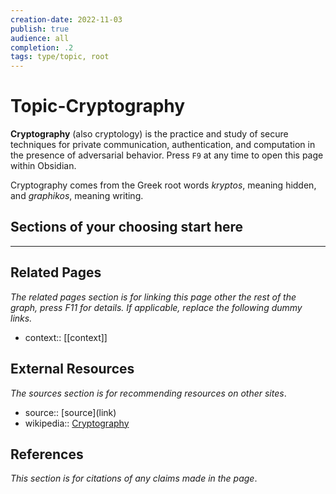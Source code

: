 ```yaml
---
creation-date: 2022-11-03
publish: true
audience: all
completion: .2
tags: type/topic, root
---
```

# Topic-Cryptography
**Cryptography** (also cryptology) is the practice and study of secure techniques for private communication, authentication, and computation in the presence of adversarial behavior. Press `F9` at any time to open this page within Obsidian.

Cryptography comes from the Greek root words *kryptos*, meaning hidden, and *graphikos*, meaning writing.

## Sections of your choosing start here

---
## Related Pages
*The related pages section is for linking this page other the rest of the graph, press F11 for details. If applicable, replace the following dummy links.*
- context:: \[\[context\]\]

## External Resources
*The sources section is for recommending resources on other sites*.
- source:: \[source\](link)
- wikipedia:: [Cryptography](https://en.wikipedia.org/wiki/Cryptography)

## References
*This section is for citations of any claims made in the page*.
